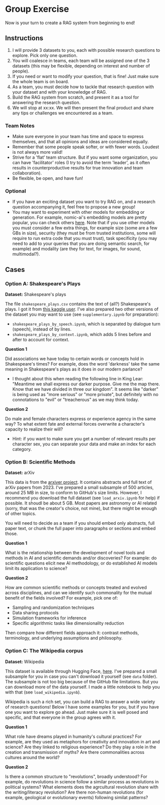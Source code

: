 # Group Exercise

Now is your turn to create a RAG system from beginning to end!

## Instructions

1. I will provide 3 datasets to you, each with possible research questions to explore. Pick only one question.
2. You will coalesce in teams, each team will be assigned one of the 3 datasets (this may be flexible, depending on interest and number of people).
3. If you need or want to modify your question, that is fine! Just make sure the whole team is on board.
4. As a team, you must decide how to tackle that research question with your dataset and with your knowledge of RAG.
5. Build the RAG system from scratch, and present it as a tool for answering the research question.
6. We will stop at xx:xx. We will then present the final product and share any tips or challenges we encountered as a team.

### Team Notes
- Make sure everyone in your team has time and space to express themselves, and that all opinions and ideas are considered equally.
- Remember that some people speak softer, or with fewer words. Loudest is not always more valid!
- Strive for a 'flat' team structure. But if you want some organization, you can have 'facilitator' roles (I try to avoid the term 'leader', as it often results in counterproductive results for true innovation and team collaboration).
- Be flexible, be open, and have fun!

### Optional
- If you have an exciting dataset you want to try RAG on, and a research question accompanying it, feel free to propose a new group!
- You may want to experiment with other models for embedding or generation. For example, nomic-ai's embedding models are pretty popular, you can check others [here](https://huggingface.co/spaces/mteb/leaderboard). Note that if you use other models you must consider a few extra things, for example size (some are a few GBs in size), security (they must be from trusted institutions, some will require to run extra code that you must trust), task specificity (you may need to add to your queries that you are doing semantic search, for example) and modality (are they for text, for images, for sound, multimodal?).

## Cases

### Option A: Shakespeare's Plays

**Dataset:** Shakespeare's plays

The file `shakespeare_plays.csv` contains the text of (all?) Shakespeare's plays. I got it from
[this kaggle user](https://www.kaggle.com/datasets/guslovesmath/shakespeare-plays-dataset). I've also prepared two other versions of the dataset you may want to use (see `supplementary.ipynb` for preparation):
- `shakespeare_plays_by_speech.ipynb`, which is separated by dialogue turn (speech), instead of by lines.
- `shakespeare_plays_by_context.ipynb`, which adds $5$ lines before and after to account for context.

**Question 1**

Did associations we have today to certain words or concepts hold in Shakespeare's times? For example, does the word 'darkness' take the same meaning in Shakespeare's plays as it does in our modern parlance?
- I thought about this when reading the following line in King Lear: "Meantime we shall express our darker purpose. Give me the map there. Know that we have divided in three our kingdom". It seems like "darker" is being used as "more serious" or "more private", but definitely with no connotations to "evil" or "treacherous" as we may think today.

**Question 2**

Do male and female characters express or experience agency in the same way? To what extent fate and external forces overwrite a character's capacity to realize their will?
- Hint: if you want to make sure you get a number of relevant results per character sex, you can separate your data and make an index for each category.


### Option B: Scientific Methods

**Dataset:** arXiv

This data is from the [arxiver project](https://huggingface.co/datasets/neuralwork/arxiver). It contains abstracts and full text of arXiv papers from 2023. I've prepared a small subsample of $500$ articles, around $25$ MB in size, to conform to GitHub's size limits. However, I recommend you download the full dataset (see `load_arxiv.ipynb` for help) if possible. It shoudl be about $5$ GB. Most papers are astronomy or AI related (sorry, that was the creator's choice, not mine), but there might be enough of other topics.

You will need to decide as a team if you should embed only abstracts, full paper text, or chunk the full paper into paragraphs or sections and embed those.

**Question 1**

What is the relationship between the development of novel tools and methods in AI and scientific demands and/or discoveries? For example: do scientific questions elicit new AI methodology, or do established AI models limit its application to science?

**Question 2**

How are common scientific methods or concepts treated and evolved across disciplines, and can we identify such commonality for the mutual benefit of the fields involved? For example, pick one of:
- Sampling and randomization techniques
- Data sharing protocols
- Simulation frameworks for inference
- Specific algorithmic tasks like dimensionality reduction

Then compare how different fields approach it: contrast methods, terminology, and underlying assumptions and philosophy.

### Option C: The Wikipedia corpus

**Dataset:** Wikipedia

This dataset is available through Hugging Face, [here](https://huggingface.co/datasets/wikimedia/wikipedia). I've prepared a small subsample for you in case you can't download it yourself (see `data` folder).
The subsample is not too big because of the GitHub file limitations. But you can download more of the data yourself. I made a little notebook to help you with that (see `load_wikipedia.ipynb`).

Wikipedia is such a rich set, you can build a RAG to answer a wide variety of research questions! Below I have some examples for you, but if you have one you want to explore go ahead. Just make sure it is well posed and specific, and that everyone in the group agrees with it.

**Question 1**

What role have dreams played in humanity's cultural practices? For example, are they used as metaphors for creativity and innovation in art and science? Are they linked to religious experience? Do they play a role in the creation and transmission of myths? Are there commonalities across cultures around the world?

**Question 2**

Is there a common structure to "revolutions", broadly understood? For example, do revolutions in science follow a similar process as revolutions in political systems? What elements does the agrcultural revolution share with the writing/literacy revolution? Are there non-human revolutions (for example, geological or evolutionary events) following similat patterns?
